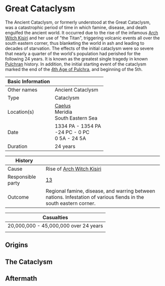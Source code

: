 # Great Cataclysm

The Ancient Cataclysm, or formerly understood at the Great Cataclysm, was a catastrophic period of time in which famine, disease, and death engulfed the ancient world. It occurred due to the rise of the infamous [Arch Witch Kisiri](../Characters/kisiri.md) and her use of "the Titan", triggering volcanic events all over the south eastern corner, thus blanketing the world in ash and leading to decades of starvation. The effects of the initial cataclysm were so severe that nearly a quarter of the world's population had perished for the following 24 years. It is known as the greatest single tragedy in known [Pulchran](../Locations/Planes/pulchra.md) history. In addition, the initial starting event of the cataclysm marked the end of the [4th Age of Pulchra](timeline.md#4th---age-of-the-ancients), and beginning of the 5th.

| Basic Information |  |
| - | - |
| Other names | Ancient Cataclysm |
| Type | Cataclysm |
| Location(s) | [Caelus](../Locations/Land/caelus.md)<br>Meridia<br>South Eastern Sea |
| Date | 1334 PA - 1354 PA<br>-24 PC - 0 PC<br>0 5A - 24 5A|
| Duration | 24 years |

| History | |
| - | - |
| Cause | Rise of [Arch Witch Kisiri](../Characters/kisiri.md) |
| Responsible party | [13](../Characters/13/13.md) |
| Outcome | Regional famine, disease, and warring between nations. Infestation of various fiends in the south eastern corner. |

| Casualties |
| - |
| 20,000,000 - 45,000,000 over 24 years|
| |

## Origins

## The Cataclysm

## Aftermath